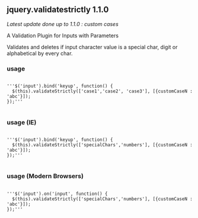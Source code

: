 ## jquery.validatestrictly 1.1.0
<i>Latest update done up to 1.1.0 : custom cases</i>

A Validation Plugin for Inputs with Parameters

Validates and deletes if input character value is a special char, digit or alphabetical by every char.

### usage
<pre lang="javascript">
<code>
'''$('input').bind('keyup', function() {
  $(this).validateStrictly(['case1','case2', 'case3'], [{customCaseN : 'abc'}]);
});'''
</code>
</pre>

### usage (IE)
<pre lang="javascript">
<code>
'''$('input').bind('keyup', function() {
  $(this).validateStrictly(['specialChars','numbers'], [{customCaseN : 'abc'}]);
});'''
</code>
</pre>


### usage (Modern Browsers)
<pre lang="javascript">
<code>
'''$('input').on('input', function() {
  $(this).validateStrictly(['specialChars','numbers'], [{customCaseN : 'abc'}]);
});'''
</code>
</pre>
